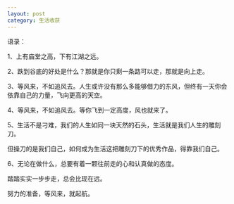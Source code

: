 ```yaml
---
layout: post
category: 生活收获
---
```


语录：

   

1、上有庙堂之高，下有江湖之远。

2、跌到谷底的好处是什么？那就是你只剩一条路可以走，那就是向上走。

3、等风来，不如追风去。人生或许没有那么多能够借力的东风，但终有一天你会依靠自己的力量，飞向更高的天空。

4、等风来，不如追风去。等你飞到一定高度，风也就来了。

5、生活不是刁难，我们的人生如同一块天然的石头，生活就是我们人生的雕刻刀。

但操刀的是我们自己，如何成为生活这把雕刻刀下的优秀作品，得靠我们自己。

6、无论在做什么，总要有着一颗往前走的心和认真做的态度。

踏踏实实一步步走，总会比现在远。

努力的准备，等风来，就起航。